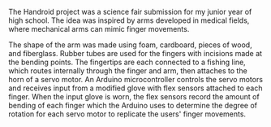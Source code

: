The Handroid project was a science fair submission for my junior year of high school. The idea was inspired by arms developed in medical fields, where mechanical arms can mimic finger movements.

The shape of the arm was made using foam, cardboard, pieces of wood, and fiberglass. Rubber tubes are used for the fingers with incisions made at the bending points. The fingertips are each connected to a fishing line, which routes internally through the finger and arm, then attaches to the horn of a servo motor. An Arduino microcontroller controls the servo motors and receives input from a modified glove with flex sensors attached to each finger. When the input glove is worn, the flex sensors record the amount of bending of each finger which the Arduino uses to determine the degree of rotation for each servo motor to replicate the users' finger movements.

